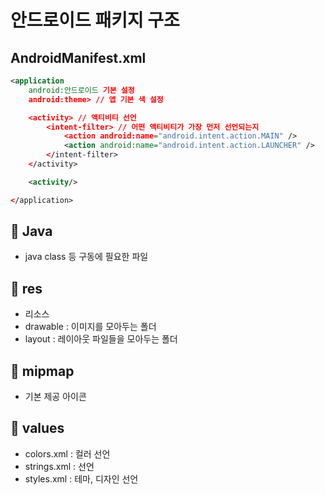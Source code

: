 # 안드로이드 패키지 구조

## AndroidManifest.xml

```xml
<application
	android:안드로이드 기본 설정
	android:theme> // 앱 기본 색 설정

	<activity> // 액티비티 선언
		<intent-filter> // 어떤 액티비티가 가장 먼저 선언되는지
			<action android:name="android.intent.action.MAIN" />
			<action android:name="android.intent.action.LAUNCHER" />
		</intent-filter>
	</activity>

	<activity/>

</application>	
```

## 📁 Java

- java class 등 구동에 필요한 파일

## 📁 res

- 리소스
- drawable : 이미지를 모아두는 폴더
- layout : 레이아웃 파일들을 모아두는 폴더

## 📁 mipmap

- 기본 제공 아이콘

## 📁 values

- colors.xml : 컬러 선언
- strings.xml : 선언
- styles.xml : 테마, 디자인 선언
